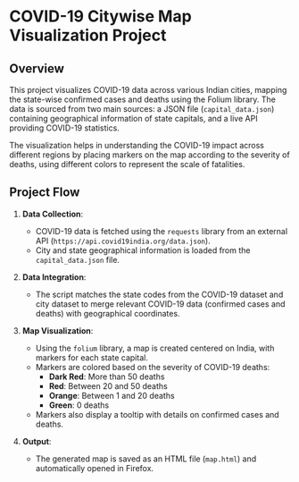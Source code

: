 # COVID-19 Citywise Map Visualization Project

## Overview
This project visualizes COVID-19 data across various Indian cities, mapping the state-wise confirmed cases and deaths using the Folium library. The data is sourced from two main sources: a JSON file (`capital_data.json`) containing geographical information of state capitals, and a live API providing COVID-19 statistics.

The visualization helps in understanding the COVID-19 impact across different regions by placing markers on the map according to the severity of deaths, using different colors to represent the scale of fatalities.

## Project Flow
1. **Data Collection**: 
   - COVID-19 data is fetched using the `requests` library from an external API (`https://api.covid19india.org/data.json`).
   - City and state geographical information is loaded from the `capital_data.json` file.

2. **Data Integration**: 
   - The script matches the state codes from the COVID-19 dataset and city dataset to merge relevant COVID-19 data (confirmed cases and deaths) with geographical coordinates.

3. **Map Visualization**:
   - Using the `folium` library, a map is created centered on India, with markers for each state capital.
   - Markers are colored based on the severity of COVID-19 deaths:
     - **Dark Red**: More than 50 deaths
     - **Red**: Between 20 and 50 deaths
     - **Orange**: Between 1 and 20 deaths
     - **Green**: 0 deaths
   - Markers also display a tooltip with details on confirmed cases and deaths.

4. **Output**: 
   - The generated map is saved as an HTML file (`map.html`) and automatically opened in Firefox.

